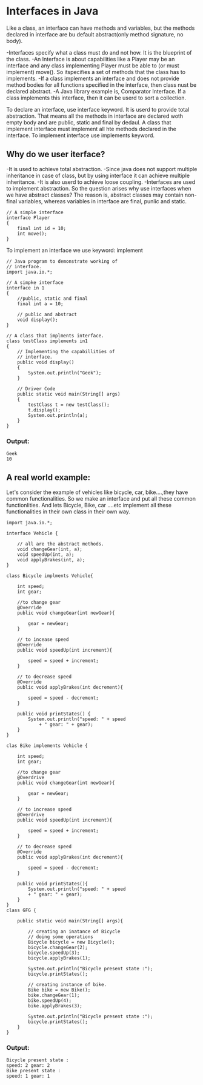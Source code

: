 # Interfaces in Java
Like a class, an interface can have methods and variables, but the methods declared in interface are bu default abstract(only method signature, no body).

 -Interfaces specify what a class must do and not how. It is the blueprint of the class.
 -An Interface is about capabilities like a Player may be an interface and any class implementing Player must be able to (or must implement) move(). So itspecifies a set of methods that the class has to implements.
 -If a class implements an interface and does not provide method bodies for all functions specified in the interface, then class nust be declared abstract.
 -A Java library example is, Comparator Interface. If a class implements this interface, then it can be userd to sort a collection.

To declare an interface, use interface keyword. It is userd to provide total abstraction. That means all the methods in interface are declared woth empty body and are public, 
static and final by dedaul. A class that implement interface must implement all hte methods declared in the interface. To implement interface use implements keyword.

## Why do we user iterface?
 -It is used to achieve total abstraction.
 -Since java does not support multiple inheritance in case of class, but by using interface it can achieve multiple inheritance.
 -It is also userd to achieve loose coupling.
 -Interfaces are used to implement abstraction. So the question arises why use interfaces when we have abstract classes?
The reason is, abstract classes may contain non-final variables, whereas variables in interface are final, punlic and static.

```
// A simple interface
interface Player
{
    final int id = 10;
    int move();
}

```

To implement an interface we use keyword: implement

```
// Java program to demonstrate working of
// interface.
import java.io.*;

// A simpke interface
interface in 1
{
    //public, static and final
    final int a = 10;
    
    // public and abstract
    void display();
}

// A class that implments interface.
class testClass implements in1
{
    // Implementing the capabillities of
    // interface.
    public void display()
    {
        System.out.println("Geek");
    }
    
    // Driver Code
    public static void main(String[] args)
    {
        testClass t = new testClass();
        t.display();
        System.out.println(a);
    }
}
```
### Output:
```
Geek
10
```

## A real world example:
Let's consider the example of vehicles like bicycle, car, bike....,they have common functionalities.
So we make an interface and put all these common functionlities.
And lets Bicycle, Bike, car ....etc implement all these functionalities in their own class in their own way.

```
import java.io.*;

interface Vehicle {

    // all are the abstract methods.
    void changeGear(int, a);
    void speedUp(int, a);
    void applyBrakes(int, a);
}

class Bicycle implments Vehicle{

    int speed;
    int gear;
    
    //to change gear
    @Override
    public void changeGear(int newGear){
    
        gear = newGear;
    }
    
    // to incease speed
    @Override
    public void speedUp(int increment){
    
        speed = speed + increment;
    }
    
    // to decrease speed
    @Override
    public void applyBrakes(int decrement){
    
        speed = speed - decrement;
    }
    
    public void printStates() {
        System.out.println("speed: " + speed
            + " gear: " + gear);
    }
}

clas Bike implements Vehicle {

    int speed;
    int gear;
    
    //to change gear
    @Overdrive
    public void changeGear(int newGear){
    
        gear = newGear;
    }
    
    // to increase speed
    @Overdrive
    public void speedUp(int increment){
    
        speed = speed + increment;
    }
    
    // to decrease speed
    @Override
    public void applyBrakes(int decrement){
    
        speed = speed - decrement;
    }
    
    public void printStates(){
        System.out.println("speed: " + speed
        + " gear: " + gear);
    }
}
class GFG {

    public static void main(String[] args){
    
        // creating an inatance of Bicycle
        // doing some operations
        Bicycle bicycle = new Bicycle();
        bicycle.changeGear(2);
        bicycle.speedUp(3);
        bicycle.applyBrakes(1);

        System.out.println("Bicycle present state :");
        bicycle.printStates();

        // creating instance of bike.
        Bike bike = new Bike();
        bike.changeGear(1);
        bike.speedUp(4);
        bike.applyBrakes(3);

        System.out.println("Bicycle present state :");
        bicycle.printStates();
    }
}
```


### Output:
```
Bicycle present state :
speed: 2 gear: 2
Bike present state :
speed: 1 gear: 1 
```






